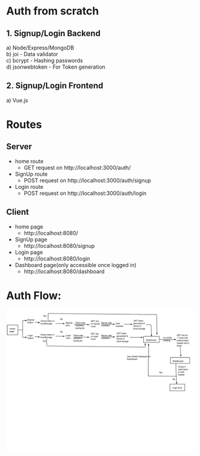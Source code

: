 # Auth from scratch
## 1. Signup/Login Backend 
a) Node/Express/MongoDB\
b) joi - Data validator\
c) bcrypt - Hashing passwords\
d) jsonwebtoken - For Token generation
## 2. Signup/Login Frontend
a) Vue.js

# Routes
## Server
 * home route
    * GET request on http://localhost:3000/auth/
 * SignUp route
    * POST request on http://localhost:3000/auth/signup
 * Login route
    * POST request on http://localhost:3000/auth/login

## Client
 * home page
    * http://localhost:8080/ 
 * SignUp page
    * http://localhost:8080/signup
 * Login page
    * http://localhost:8080/login
 * Dashboard page(only accessible once logged in)
    * http://localhost:8080/dashboard
    
# Auth Flow:

![Flow Chart](AuthFlowChart.svg)

